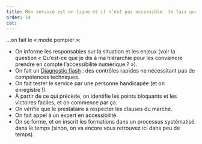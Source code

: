 ```yaml
---
title: Mon service est en ligne et il n’est pas accessible. Je fais quoi ?
order: 14 
cat: 
---
```

…on fait le «&nbsp;mode pompier&nbsp;»:

- On informe les responsables sur la situation et les enjeux (voir la question «&nbsp;Qu’est-ce que je dis à ma hiérarchie pour les convaincre prendre en compte l’accessibilité numérique ?&nbsp;»).
- On fait un [Diagnostic flash](/outils/diagnostic-flash/)&nbsp;: des contrôles rapides ne nécessitant pas de compétences techniques.
- On fait tester le service par une personne handicapée (et on enregistre&nbsp;!).
- À partir de ce qui précède, on identifie les points bloquants et les victoires faciles, et on commence par ça.
- On vérifie que le prestataire à respecter les clauses du marché.
- On fait appel à un expert en accessibilité.
- On se forme, et on inscrit les formations dans un processus systématisé dans le temps (sinon, on va encore vous retrouvez ici dans peu de temps).
